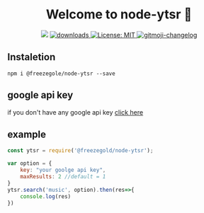 <h1 align="center">Welcome to node-ytsr 👋</h1>
<p align="center">
  <img src="https://img.shields.io/npm/v/@freezegold/node-ytsr?orange=blue" />
  <a href="https://www.npmjs.com/package/@freezegold/node-ytsr">
    <img alt="downloads" src="https://img.shields.io/npm/dm/@freezegold/node-ytsr.svg?color=blue" target="_blank" />
  </a>
  <a href="https://github.com/freezegr/insta.js/blob/master/LICENSE">
    <img alt="License: MIT" src="https://img.shields.io/badge/license-MIT-yellow.svg" target="_blank" />
  </a>
  <a href="https://github.com/freezegr/gitmoji-changelog">
    <img src="https://img.shields.io/badge/changelog-gitmoji-brightgreen.svg" alt="gitmoji-changelog">
  </a>
</p>

## Instaletion 

`npm i @freezegole/node-ytsr --save`

## google api key 

if you don't have any google api key [click here](https://developers.google.com/maps/documentation/javascript/get-api-key?utm_source=google&utm_medium=cpc&utm_campaign=FY20-Q3-global-demandgen-displayonnetworkhouseads-cs-GMP_maps_contactsal_saf_v2&utm_content=text-ad-none-none-DEV_t-CRE_434785623338-ADGP_Hybrid%20%7C%20AW%20SEM%20%7C%20BKWS%20~%20Brand%20%7C%20EXA%20%7C%20Google%20Maps%20API%20Key-KWID_43700053663474831-aud-559916008220%3Akwd-2615963921-userloc_9067697&utm_term=KW_google%20maps%20api%20key-ST_google%20maps%20api%20key&&gclid=CjwKCAiAqJn9BRB0EiwAJ1SztTaTdLgj9JMRwesuF5pVMLCukiCxahdR7rZ0wO-7wuJzUP08SDJTtRoCUboQAvD_BwE)

## example

```js
const ytsr = require('@freezegold/node-ytsr');

var option = {
	key: "your goolge api key",
	maxResults: 2 //default = 1
}
ytsr.search('music', option).then(res=>{
	console.log(res)
})
```